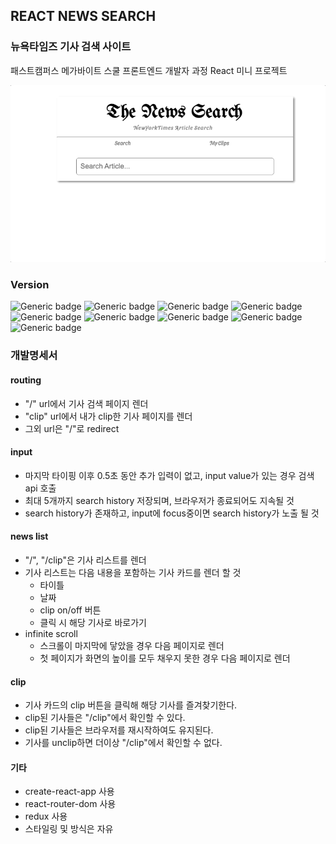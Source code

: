 ## REACT NEWS SEARCH
### 뉴욕타임즈 기사 검색 사이트
패스트캠퍼스 메가바이트 스쿨 프론트엔드 개발자 과정 React 미니 프로젝트

![](./img/01title.gif)

### Version

![Generic badge](https://img.shields.io/badge/react-18.2.0-blue.svg)
![Generic badge](https://img.shields.io/badge/react-router-dom-6.3.0-blue.svg)
![Generic badge](https://img.shields.io/badge/react-redux-8.0.2-blue.svg)
![Generic badge](https://img.shields.io/badge/redux-persist-6.0.0-blue.svg)
![Generic badge](https://img.shields.io/badge/@reduxjs/toolkit-1.8.2-blue.svg)
![Generic badge](https://img.shields.io/badge/styled-components-5.3.5-blue.svg)
![Generic badge](https://img.shields.io/badge/react-loading-2.0.3-blue.svg)
![Generic badge](https://img.shields.io/badge/react-intersection-observer-9.3.0-blue.svg)
![Generic badge](https://img.shields.io/badge/uuid-8.3.2-blue.svg)

### 개발명세서
#### routing
  - "/" url에서 기사 검색 페이지 렌더
  - "clip" url에서 내가 clip한 기사 페이지를 렌더
  - 그외 url은 "/"로 redirect

#### input
  - 마지막 타이핑 이후 0.5초 동안 추가 입력이 없고, input value가 있는 경우 검색 api 호출
  - 최대 5개까지 search history 저장되며, 브라우저가 종료되어도 지속될 것
  - search history가 존재하고, input에 focus중이면 search history가 노출 될 것

#### news list
  - "/", "/clip"은 기사 리스트를 렌더
  - 기사 리스트는 다음 내용을 포함하는 기사 카드를 렌더 할 것
    - 타이틀
    - 날짜
    - clip on/off 버튼
    - 클릭 시 해당 기사로 바로가기
  - infinite scroll 
    - 스크롤이 마지막에 닿았을 경우 다음 페이지로 렌더
    - 첫 페이지가 화면의 높이를 모두 채우지 못한 경우 다음 페이지로 렌더

#### clip
  - 기사 카드의 clip 버튼을 클릭해 해당 기사를 즐겨찾기한다.
  - clip된 기사들은 "/clip"에서 확인할 수 있다.
  - clip된 기사들은 브라우저를 재시작하여도 유지된다.
  - 기사를 unclip하면 더이상 "/clip"에서 확인할 수 없다.

#### 기타
  - create-react-app 사용
  - react-router-dom 사용
  - redux 사용
  - 스타일링 및 방식은 자유